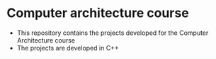 # Computer architecture course
- This repository contains the projects developed for the Computer Architecture course
- The projects are developed in C++